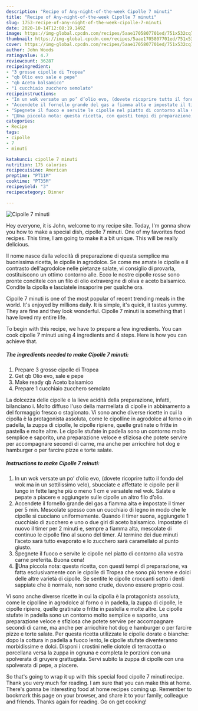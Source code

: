 ```yaml
---
description: "Recipe of Any-night-of-the-week Cipolle 7 minuti"
title: "Recipe of Any-night-of-the-week Cipolle 7 minuti"
slug: 1753-recipe-of-any-night-of-the-week-cipolle-7-minuti
date: 2020-10-14T12:08:19.149Z
image: https://img-global.cpcdn.com/recipes/5aae1705807701ed/751x532cq70/cipolle-7-minuti-recipe-main-photo.jpg
thumbnail: https://img-global.cpcdn.com/recipes/5aae1705807701ed/751x532cq70/cipolle-7-minuti-recipe-main-photo.jpg
cover: https://img-global.cpcdn.com/recipes/5aae1705807701ed/751x532cq70/cipolle-7-minuti-recipe-main-photo.jpg
author: John Woods
ratingvalue: 4.7
reviewcount: 36287
recipeingredient:
- "3 grosse cipolle di Tropea"
- "qb Olio evo sale e pepe"
- "qb Aceto balsamico"
- "1 cucchiaio zucchero semolato"
recipeinstructions:
- "In un wok versate un po’ d’olio evo, (dovete ricoprire tutto il fondo del wok ma in un sottilissimo velo), sbucciate e affettate le cipolle per il lungo in fette larghe più o meno 1 cm e versatele nel wok. Salate e pepate a piacere e aggiungete sulle cipolle un altro filo d’olio."
- "Accendete il fornello grande del gas a fiamma alta e impostate il timer per 5 min. Mescolate spesso con un cucchiaio di legno in modo che le cipolle si cuociano uniformemente. Quando il timer suona, aggiungete 1 cucchiaio di zucchero e uno o due giri di aceto balsamico. Impostate di nuovo il timer per 2 minuti e, sempre a fiamma alta, mescolate di continuo le cipolle fino al suono del timer. Al termine dei due minuti l’aceto sarà tutto evaporato e lo zucchero sarà caramellato al punto giusto."
- "Spegnete il fuoco e servite le cipolle nel piatto di contorno alla vostra carne preferita. Buona cena!"
- "🔺Una piccola nota: questa ricetta, con questi tempi di preparazione, va fatta esclusivamente con le cipolle di Tropea che sono più tenere e dolci delle altre varietà di cipolle. Se sentite le cipolle croccanti sotto i denti sappiate che è normale, non sono crude, devono essere proprio così."
categories:
- Recipe
tags:
- cipolle
- 7
- minuti

katakunci: cipolle 7 minuti 
nutrition: 175 calories
recipecuisine: American
preptime: "PT11M"
cooktime: "PT35M"
recipeyield: "3"
recipecategory: Dinner

---
```



![Cipolle 7 minuti](https://img-global.cpcdn.com/recipes/5aae1705807701ed/751x532cq70/cipolle-7-minuti-recipe-main-photo.jpg)

Hey everyone, it is John, welcome to my recipe site. Today, I'm gonna show you how to make a special dish, cipolle 7 minuti. One of my favorites food recipes. This time, I am going to make it a bit unique. This will be really delicious.

Il nome nasce dalla velocità di preparazione di questa semplice ma buonissima ricetta, le cipolle in agrodolce. Se come me amate le cipolle e il contrasto dell&#39;agrodolce nelle pietanze salate, vi consiglio di provarla, costituiscono un ottimo contorno alle. Ecco le nostre cipolle rosse sono pronte conditele con un filo di olio extravergine di oliva e aceto balsamico. Condite la cipolla e lasciatele insaporire per qualche ora.

Cipolle 7 minuti is one of the most popular of recent trending meals in the world. It's enjoyed by millions daily. It is simple, it's quick, it tastes yummy. They are fine and they look wonderful. Cipolle 7 minuti is something that I have loved my entire life.


To begin with this recipe, we have to prepare a few ingredients. You can cook cipolle 7 minuti using 4 ingredients and 4 steps. Here is how you can achieve that.

<!--inarticleads1-->

##### The ingredients needed to make Cipolle 7 minuti:

1. Prepare 3 grosse cipolle di Tropea
1. Get qb Olio evo, sale e pepe
1. Make ready qb Aceto balsamico
1. Prepare 1 cucchiaio zucchero semolato


La dolcezza delle cipolle e la lieve acidità della preparazione, infatti, bilanciano i. Molto diffuso l&#39;uso della marmellata di cipolle in abbinamento a del formaggio fresco o stagionato. Vi sono anche diverse ricette in cui la cipolla è la protagonista assoluta, come le cipolline in agrodolce al forno o in padella, la zuppa di cipolle, le cipolle ripiene, quelle gratinate o fritte in pastella e molte altre. Le cipolle stufate in padella sono un contorno molto semplice e saporito, una preparazione veloce e sfiziosa che potete servire per accompagnare secondi di carne, ma anche per arricchire hot dog e hamburger o per farcire pizze e torte salate. 

<!--inarticleads2-->

##### Instructions to make Cipolle 7 minuti:

1. In un wok versate un po’ d’olio evo, (dovete ricoprire tutto il fondo del wok ma in un sottilissimo velo), sbucciate e affettate le cipolle per il lungo in fette larghe più o meno 1 cm e versatele nel wok. Salate e pepate a piacere e aggiungete sulle cipolle un altro filo d’olio.
1. Accendete il fornello grande del gas a fiamma alta e impostate il timer per 5 min. Mescolate spesso con un cucchiaio di legno in modo che le cipolle si cuociano uniformemente. Quando il timer suona, aggiungete 1 cucchiaio di zucchero e uno o due giri di aceto balsamico. Impostate di nuovo il timer per 2 minuti e, sempre a fiamma alta, mescolate di continuo le cipolle fino al suono del timer. Al termine dei due minuti l’aceto sarà tutto evaporato e lo zucchero sarà caramellato al punto giusto.
1. Spegnete il fuoco e servite le cipolle nel piatto di contorno alla vostra carne preferita. Buona cena!
1. 🔺Una piccola nota: questa ricetta, con questi tempi di preparazione, va fatta esclusivamente con le cipolle di Tropea che sono più tenere e dolci delle altre varietà di cipolle. Se sentite le cipolle croccanti sotto i denti sappiate che è normale, non sono crude, devono essere proprio così.


Vi sono anche diverse ricette in cui la cipolla è la protagonista assoluta, come le cipolline in agrodolce al forno o in padella, la zuppa di cipolle, le cipolle ripiene, quelle gratinate o fritte in pastella e molte altre. Le cipolle stufate in padella sono un contorno molto semplice e saporito, una preparazione veloce e sfiziosa che potete servire per accompagnare secondi di carne, ma anche per arricchire hot dog e hamburger o per farcire pizze e torte salate. Per questa ricetta utilizzate le cipolle dorate o bianche: dopo la cottura in padella a fuoco lento, le cipolle stufate diventeranno morbidissime e dolci. Disponi i crostini nelle ciotole di terracotta o porcellana versa la zuppa in ognuna e completa le porzioni con una spolverata di gruyere grattugiata. Servi subito la zuppa di cipolle con una spolverata di pepe, a piacere. 

So that's going to wrap it up with this special food cipolle 7 minuti recipe. Thank you very much for reading. I am sure that you can make this at home. There's gonna be interesting food at home recipes coming up. Remember to bookmark this page on your browser, and share it to your family, colleague and friends. Thanks again for reading. Go on get cooking!
